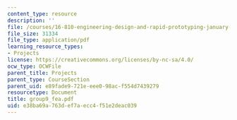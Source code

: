 ```yaml
---
content_type: resource
description: ''
file: /courses/16-810-engineering-design-and-rapid-prototyping-january-iap-2005/e38ba69a763def7aecc4f51e2deac039_group9_fea.pdf
file_size: 31334
file_type: application/pdf
learning_resource_types:
- Projects
license: https://creativecommons.org/licenses/by-nc-sa/4.0/
ocw_type: OCWFile
parent_title: Projects
parent_type: CourseSection
parent_uid: e89fade9-721e-eee0-98ac-f554d7439279
resourcetype: Document
title: group9_fea.pdf
uid: e38ba69a-763d-ef7a-ecc4-f51e2deac039
---
```

